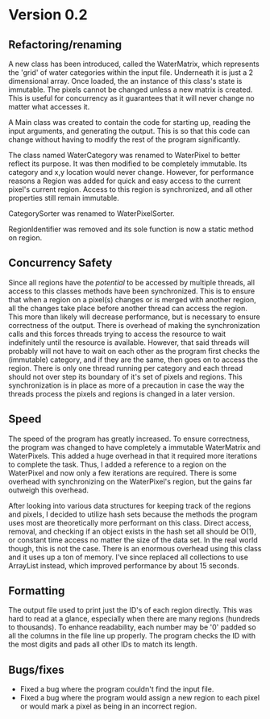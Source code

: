 # Version 0.2 #
## Refactoring/renaming ##
A new class has been introduced, called the WaterMatrix, which represents the 'grid' of water categories within the input file.  Underneath it is just a 2 dimensional array.  Once loaded, the an instance of this class's state is immutable.  The pixels cannot be changed unless a new matrix is created.  This is useful for concurrency as it guarantees that it will never change no matter what accesses it.

A Main class was created to contain the code for starting up, reading the input arguments, and generating the output.  This is so that this code can change without having to modify the rest of the program significantly.

The class named WaterCategory was renamed to WaterPixel to better reflect its purpose.  It was then modified to be completely immutable.  Its category and x,y location would never change.  However, for performance reasons a Region was added for quick and easy access to the current pixel's current region.  Access to this region is synchronized, and all other properties still remain immutable.

CategorySorter was renamed to WaterPixelSorter.

RegionIdentifier was removed and its sole function is now a static method on region.


## Concurrency Safety ##
Since all regions have the _potential_ to be accessed by multiple threads, all access to this classes methods have been synchronized.  This is to ensure that when a region on a pixel(s) changes or is merged with another region, all the changes take place before another thread can access the region.  This more than likely will decrease performance, but is necessary to ensure correctness of the output.  There is overhead of making the synchronization calls and this forces threads trying to access the resource to wait indefinitely until the resource is available.  However, that said threads will probably will not have to wait on each other as the program first checks the (immutable) category, and if they are the same, then goes on to access the region.  There is only one thread running per category and each thread should not over step its boundary of it's set of pixels and regions.  This synchronization is in place as more of a precaution in case the way the threads process the pixels and regions is changed in a later version.


## Speed ##
The speed of the program has greatly increased.  To ensure correctness, the program was changed to have completely a immutable WaterMatrix and WaterPixels.  This added a huge overhead in that it required more iterations to complete the task.  Thus, I added a reference to a region on the WaterPixel and now only a few iterations are required.  There is some overhead with synchronizing on the WaterPixel's region, but the gains far outweigh this overhead.

After looking into various data structures for keeping track of the regions and pixels, I decided to utilize hash sets because the methods the program uses most are theoretically more performant on this class.  Direct access, removal, and checking if an object exists in the hash set all should be O(1), or constant time access no matter the size of the data set.  In the real world though, this is not the case.  There is an enormous overhead using this class and it uses up a ton of memory.  I've since replaced all collections to use ArrayList instead, which improved performance by about 15 seconds.


## Formatting ##
The output file used to print just the ID's of each region directly.  This was hard to read at a glance, especially when there are many regions (hundreds to thousands).  To enhance readability, each number may be '0' padded so all the columns in the file line up properly.  The program checks the ID with the most digits and pads all other IDs to match its length.


## Bugs/fixes ##
  * Fixed a bug where the program couldn't find the input file.
  * Fixed a bug where the program would assign a new region to each pixel or would mark a pixel as being in an incorrect region.